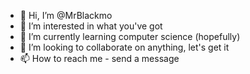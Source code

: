 - 👋 Hi, I’m @MrBlackmo
- 👀 I’m interested in what you've got
- 🌱 I’m currently learning computer science (hopefully)
- 💞️ I’m looking to collaborate on anything, let's get it
- 📫 How to reach me - send a message

<!---
MrBlackmo/MrBlackmo is a ✨ special ✨ repository because its `README.md` (this file) appears on your GitHub profile.
You can click the Preview link to take a look at your changes.
--->
